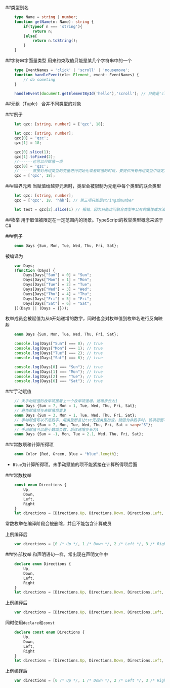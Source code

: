 ##类型别名

```typescript
    type Name = string | number;
    function getName(n: Name): string {
        if(typeof n === 'string'){
            return n;
        }else{
            return n.toString();
        }
    }
```

##字符串字面量类型
用来约束取值只能是某几个字符串中的一个

```typescript
    type EventNames = 'click' | 'scroll' | 'mousemove';
    function handleEvent(ele: Element, event: EventNames) {
        // do someting
    }

    handleEvent(document.getElementById('hello'),'scroll'); // 只能是'click'、'scroll'、'mousemove'三种事件
```

##元组（Tuple）
合并不同类型的对象

###例子

```typescript
    let qzc: [string, number] = ['qzc', 18];
```

```typescript
    let qzc: [string, number];
    qzc[0] = 'qzc';
    qzc[1] = 18;

    qzc[0].slice(1);
    qzc[1].toFixed(2);
    //------也可以只赋值一项
    qzc[0] = 'qzc';
    //------直接对元组类型的变量进行初始化或者赋值的时候，要提供所有元组类型中指定的项
    qzc = ['qzc', 18];
```

###越界元素
当赋值给越界元素时，类型会被限制为元组中每个类型的联合类型

```typescript
    let qzc: [string, number];
    qzc = ['qzc', 18, 'hhh']; // 第三项只能是string或number

    let test = qzc[2].slice(1) // 报错，因为只能访问联合类型中公有的属性或方法
```

##枚举
用于取值被限定在一定范围内的场景。TypeScript的枚举类型概念来源于C#

###例子

```typescript
    enum Days {Sun, Mon, Tue, Wed, Thu, Fri, Sat};
```

被编译为

```typescript
    var Days;
    (function (Days) {
        Days[Days["Sun"] = 0] = "Sun";
        Days[Days["Mon"] = 1] = "Mon";
        Days[Days["Tue"] = 2] = "Tue";
        Days[Days["Wed"] = 3] = "Wed";
        Days[Days["Thu"] = 4] = "Thu";
        Days[Days["Fri"] = 5] = "Fri";
        Days[Days["Sat"] = 6] = "Sat";
    })(Days || (Days = {}));
```

枚举成员会被赋值为从`0`开始递增的数字，同时也会对枚举值到枚举名进行反向映射

```typescript
    enum Days {Sun, Mon, Tue, Wed, Thu, Fri, Sat};

    console.log(Days["Sun"] === 0); // true
    console.log(Days["Mon"] === 1); // true
    console.log(Days["Tue"] === 2); // true
    console.log(Days["Sat"] === 6); // true

    console.log(Days[0] === "Sun"); // true
    console.log(Days[1] === "Mon"); // true
    console.log(Days[2] === "Tue"); // true
    console.log(Days[6] === "Sat"); // true
```

###手动赋值

```typescript
    // 未手动赋值的枚举项接着上一个枚举项递增，递增步长为1
    enum Days {Sun = 7, Mon = 1, Tue, Wed, Thu, Fri, Sat};
    // 避免赋值项与未赋值项重复
    enum Days {Sun = 3, Mon = 1, Tue, Wed, Thu, Fri, Sat};
    // 手动赋值可以不是数字，用类型断言让tsc无视类型检查。赋值为非数字时，该项后面不能紧接一个未手动赋值项
    enum Days {Sun = 7, Mon, Tue, Wed, Thu, Fri, Sat = <any>"S"};
    // 手动赋值可以是小数或负数，后续递增步长为1
    enum Days {Sun = -1, Mon, Tue = 2.1, Wed, Thu, Fri, Sat};
```

###常数项和计算所得项

```typescript
    enum Color {Red, Green, Blue = "blue".length};
```
* `Blue`为计算所得项。未手动赋值的项不能紧接在计算所得项后面

###常数枚举

```typescript
    const enum Directions {
        Up,
        Down,
        Left,
        Right
    }
    let directions = [Directions.Up, Directions.Down, Directions.Left, Directions.Right];
```

常数枚举在编译阶段会被删除，并且不能包含计算成员

上例编译后

```javascript
    var directions = [0 /* Up */, 1 /* Down */, 2 /* Left */, 3 /* Right */];
```

###外部枚举
和声明语句一样，常出现在声明文件中

```typescript
    declare enum Directions {
        Up,
        Down,
        Left,
        Right
    }
    let directions = [Directions.Up, Directions.Down, Directions.Left, Directions.Right];
```

上例编译后

```javascript
    var directions = [Directions.Up, Directions.Down, Directions.Left, Directions.Right];
```

同时使用`declare`和`const`

```typescript
    declare const enum Directions {
        Up,
        Down,
        Left,
        Right
    }
    let directions = [Directions.Up, Directions.Down, Directions.Left, Directions.Right];

```

上例编译后

```javascript
    var directions = [0 /* Up */, 1 /* Down */, 2 /* Left */, 3 /* Right */];
```
